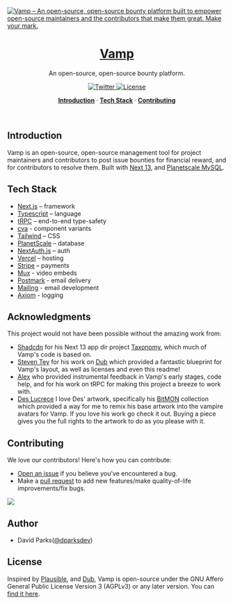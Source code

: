 <a href="https://vamp.sh">
  <img alt="Vamp – An open-source, open-source bounty platform built to empower open-source maintainers and the contributors that make them great. Make your mark." src="https://jpxwqgklwwytoznbpbmn.supabase.co/storage/v1/object/public/vamp/vamp-og.png">
  <h1 align="center">Vamp</h1>
</a>

<p align="center">
  An open-source, open-source bounty platform.
</p>

<p align="center">
  <a href="https://twitter.com/vampdotsh">
    <img src="https://img.shields.io/twitter/follow/vampdotsh?style=flat&label=vampdotsh&logo=twitter&color=0bf&logoColor=fff" alt="Twitter" />
  </a>
  <a href="https://github.com/davidtparks/vamp/blob/main/LICENSE.md">
    <img src="https://img.shields.io/github/license/davidtparks/vamp?label=license&logo=github&color=f80&logoColor=fff" alt="License" />
  </a>
</p>

<p align="center">
  <a href="#introduction"><strong>Introduction</strong></a> ·
  <a href="#tech-stack"><strong>Tech Stack</strong></a> ·
  <a href="#contributing"><strong>Contributing</strong></a>
</p>
<br/>

## Introduction

Vamp is an open-source, open-source management tool for project maintainers and contributors to post issue bounties for financial reward, and for contributors to resolve them. Built with [Next 13](http://beta.nextjs.org), and [Planetscale MySQL](https://planetscale.com/).

## Tech Stack

-   [Next.js](https://nextjs.org/) – framework
-   [Typescript](https://www.typescriptlang.org/) – language
-   [tRPC](https://trpc.io/) – end-to-end type-safety
-   [cva](https://github.com/joe-bell/cva) - component variants
-   [Tailwind](https://tailwindcss.com/) – CSS
-   [PlanetScale](https://planetscale.com/) – database
-   [NextAuth.js](https://next-auth.js.org/) – auth
-   [Vercel](https://vercel.com/) – hosting
-   [Stripe](https://stripe.com/) – payments
-   [Mux](https://www.mux.com/) - video embeds
-   [Postmark](https://postmarkapp.com/) - email delivery
-   [Mailing](https://www.mailing.run/) - email development
-   [Axiom](https://www.axiom.co/) - logging

## Acknowledgments

This project would not have been possible without the amazing work from:

-   [Shadcdn](https://twitter.com/shadcn) for his Next 13 app dir project [Taxonomy](https://github.com/shadcn/taxonomy), which much of Vamp's code is based on.
-   [Steven Tey](https://twitter.com/steventey) for his work on [Dub](https://www.dub.sh) which provided a fantastic blueprint for Vamp's layout, as well as licenses and even this readme!
-   [Alex](https://twitter.com/alexdotjs) who provided instrumental feedback in Vamp's early stages, code help, and for his work on tRPC for making this project a breeze to work with.
-   [Des Lucrece](https://deslucrece.com/) I love Des' artwork, specifically his [BitMON](https://objkt.com/profile/8bit.lucrece/created) collection which provided a way for me to remix his base artwork into the vampire avatars for Vamp. If you love his work go check it out. Buying a piece gives you the full rights to the artwork to do as you please with it.

## Contributing

We love our contributors! Here's how you can contribute:

-   [Open an issue](https://github.com/davidtparks/vamp/issues) if you believe you've encountered a bug.
-   Make a [pull request](https://github.com/davidtparks/vamp/dub/pull) to add new features/make quality-of-life improvements/fix bugs.

<a href="https://github.com/davidtparks/vamp/graphs/contributors">
  <img src="https://contrib.rocks/image?repo=davidtparks/vamp" />
</a>

## Author

-   David Parks([@dparksdev](https://twitter.com/dparksdev))

## License

Inspired by [Plausible](https://plausible.io/), and [Dub](https://dub.sh/), Vamp is open-source under the GNU Affero General Public License Version 3 (AGPLv3) or any later version. You can [find it here](https://github.com/davidtparks/vamp/blob/main/LICENSE.md).

